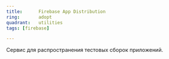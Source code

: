 ```yaml
---
title:      Firebase App Distribution
ring:       adopt
quadrant:   utilities
tags: [firebase]

---
```


Сервис для распространения тестовых сборок приложений.
